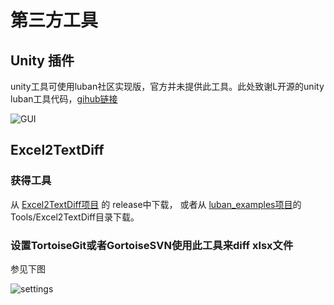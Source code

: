 # 第三方工具

## Unity 插件

unity工具可使用luban社区实现版，官方并未提供此工具。此处致谢L开源的unity luban工具代码，[gihub链接](https://github.com/LiuOcean/Luban_Unity_GUI)

![GUI](/img/luban_edit_tool.png)

## Excel2TextDiff

### 获得工具

从 [Excel2TextDiff项目](https://github.com/focus-creative-games/Excel2TextDiff) 的 release中下载，
或者从 [luban_examples项目](https://gitee.com/focus-creative-games/luban_examples)的Tools/Excel2TextDiff目录下载。

### 设置TortoiseGit或者GortoiseSVN使用此工具来diff xlsx文件

参见下图

![settings](https://gitee.com/focus-creative-games/luban_examples/raw/main/docs/images/a_1.jpg)
